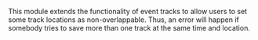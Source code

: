 This module extends the functionality of event tracks to allow users to
set some track locations as non-overlappable. Thus, an error will happen
if somebody tries to save more than one track at the same time and
location.
